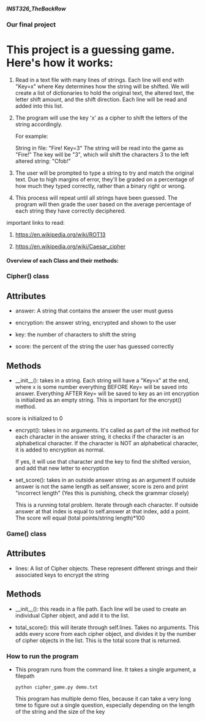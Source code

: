 ##### INST326_TheBackRow
### Our final project


# This project is a guessing game. Here's how it works:

1) Read in a text file with many lines of strings. Each line will end with "Key=x"
   where Key determines how the string will be shifted.
   We will create a list of dictionaries to hold the original text, the altered text,
   the letter shift amount, and the shift direction. Each line will be read and added
   into this list.

2) The program will use the key 'x' as a cipher to shift the letters of the string
   accordingly.

   For example:

   String in file: "Fire! Key=3"
   The string will be read into the game as "Fire!"
   The key will be "3", which will shift the characters 3 to the left
   altered string: "Cfob!"

3) The user will be prompted to type a string to try and match the original text. 
   Due to high margins of error, they'll be graded on a percentage of how much
   they typed correctly, rather than a binary right or wrong.

4) This process will repeat until all strings have been guessed. The program will
   then grade the user based on the average percentage of each string they have
   correctly deciphered.


important links to read:

1. https://en.wikipedia.org/wiki/ROT13

2. https://en.wikipedia.org/wiki/Caesar_cipher

#### Overview of each Class and their methods:

### Cipher() class

## Attributes

- answer: A string that contains the answer the user must guess

- encryption: the answer string, encrypted and shown to the user

- key: the number of characters to shift the string

- score: the percent of the string the user has guessed correctly

## Methods

- \_\_init\_\_(): takes in a string. Each string will have a "Key=x" at the end, where x is some number
   everything BEFORE Key= will be saved into answer. Everything AFTER Key= will be saved to key as an int
   encryption is initialized as an empty string. This is important for the encrypt() method.


score is initialized to 0

- encrypt(): takes in no arguments. It's called as part of the init method
   for each character in the answer string, it checks if the character is an alphabetical character. 
   If the character is NOT an alphabetical character, it is added to encryption as normal.
   
   If yes, it will use that character and the key to find the shifted version, and add that new letter to encryption

- set_score(): takes in an outside answer string as an argument
   If outside answer is not the same length as self.answer, score is zero and print "incorrect length"
   (Yes this is punishing, check the grammar closely)
   
   This is a running total problem. Iterate through each character. If outside answer at that index is equal to self.answer at that index, add a point. The score will equal (total points/string length)*100



### Game() class

## Attributes

- lines: A list of Cipher objects. These represent different strings and their associated keys to encrypt the string

## Methods

- \_\_init\_\_(): this reads in a file path. Each line will be used to create an individual Cipher object, and add it to the list.

- total_score(): this will iterate through self.lines. Takes no arguments. This adds every score from each cipher object,
   and divides it by the number of cipher objects in the list. This is the total score that is returned.

### How to run the program

- This program runs from the command line. It takes a single argument, a filepath
   ```
   python cipher_game.py demo.txt
   ```
   This program has multiple demo files, 
   because it can take a very long time to figure out a single question,
   especially depending on the length of the string and the size of the key
